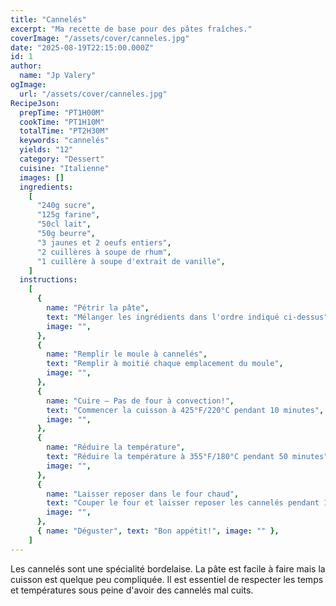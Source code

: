 ```yaml
---
title: "Cannelés"
excerpt: "Ma recette de base pour des pâtes fraîches."
coverImage: "/assets/cover/canneles.jpg"
date: "2025-08-19T22:15:00.000Z"
id: 1
author:
  name: "Jp Valery"
ogImage:
  url: "/assets/cover/canneles.jpg"
RecipeJson:
  prepTime: "PT1H00M"
  cookTime: "PT1H10M"
  totalTime: "PT2H30M"
  keywords: "cannelés"
  yields: "12"
  category: "Dessert"
  cuisine: "Italienne"
  images: []
  ingredients:
    [
      "240g sucre",
      "125g farine",
      "50cl lait",
      "50g beurre",
      "3 jaunes et 2 oeufs entiers",
      "2 cuillères à soupe de rhum",
      "1 cuillère à soupe d'extrait de vanille",
    ]
  instructions:
    [
      {
        name: "Pétrir la pâte",
        text: "Mélanger les ingrédients dans l'ordre indiqué ci-dessus",
        image: "",
      },
      {
        name: "Remplir le moule à cannelés",
        text: "Remplir à moitié chaque emplacement du moule",
        image: "",
      },
      {
        name: "Cuire — Pas de four à convection!",
        text: "Commencer la cuisson à 425°F/220°C pendant 10 minutes",
        image: "",
      },
      {
        name: "Réduire la température",
        text: "Réduire la température à 355°F/180°C pendant 50 minutes",
        image: "",
      },
      {
        name: "Laisser reposer dans le four chaud",
        text: "Couper le four et laisser reposer les cannelés pendant 10 minutes",
        image: "",
      },
      { name: "Déguster", text: "Bon appétit!", image: "" },
    ]
---
```


Les cannelés sont une spécialité bordelaise. La pâte est facile à faire mais la cuisson est quelque peu compliquée. Il est essentiel de respecter les temps et températures sous peine d'avoir des cannelés mal cuits.
